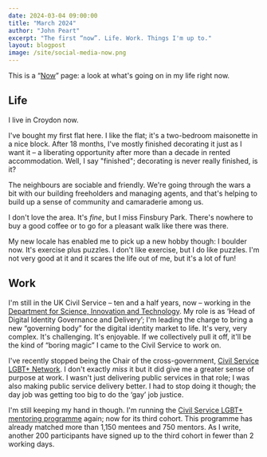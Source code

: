 ```yaml
---
date: 2024-03-04 09:00:00
title: "March 2024"
author: "John Peart"
excerpt: "The first “now”. Life. Work. Things I'm up to."
layout: blogpost
image: /site/social-media-now.png
---
```


This is a “[Now](//nownownow.com)” page: a look at what's going on in my life right now.

## Life

I live in Croydon now. 

I've bought my first flat here. I like the flat; it's a two-bedroom maisonette in a nice block. After 18 months, I've mostly finished decorating it just as I want it – a liberating opportunity after more than a decade in rented accommodation.  Well, I say "finished"; decorating is never really finished, is it?

The neighbours are sociable and friendly. We're going through the wars a bit with our building freeholders and managing agents, and that's helping to build up a sense of community and camaraderie among us.

I don't love the area. It's *fine*, but I miss Finsbury Park. There's nowhere to buy a good coffee or to go for a pleasant walk like there was there.

My new locale has enabled me to pick up a new hobby though: I boulder now. It's exercise plus puzzles. I don't like exercise, but I do like puzzles. I'm not very good at it and it scares the life out of me, but it's a lot of fun! 

## Work

I'm still in the UK Civil Service – ten and a half years, now – working in the [Department for Science, Innovation and Technology](//www.gov.uk/dsit). My role is as ‘Head of Digital Identity Governance and Delivery’; I'm leading the charge to bring a new “governing body” for the digital identity market to life. It's very, very complex. It's challenging. It's enjoyable. If we collectively pull it off, it'll be the kind of “boring magic” I came to the Civil Service to work on.

I've recently stopped being the Chair of the cross-government, [Civil Service LGBT+ Network](//www.civilservice.lgbt). I don't exactly *miss* it but it did give me a greater sense of purpose at work. I wasn't just delivering public services in that role; I was also making public service delivery better. I had to stop doing it though; the day job was getting too big to do the ‘gay’ job justice. 

I'm still keeping my hand in though. I'm running the [Civil Service LGBT+ mentoring programme](//civilservice.lgbt/mentoring) again; now for its third cohort. This programme has already matched more than 1,150 mentees and 750 mentors. As I write, another 200 participants have signed up to the third cohort in fewer than 2 working days.